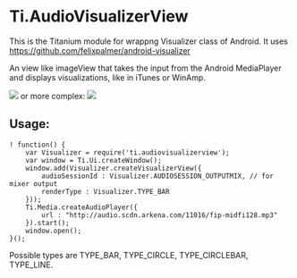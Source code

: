 Ti.AudioVisualizerView
===========================================

This is the Titanium module for wrappng Visualizer class of Android. It uses https://github.com/felixpalmer/android-visualizer

An view like imageView that takes the input from the Android MediaPlayer and displays visualizations, like in iTunes or WinAmp.

![](https://github.com/felixpalmer/android-visualizer/raw/master/demo/demo-1.gif) or more complex: ![](https://github.com/felixpalmer/android-visualizer/raw/master/demo/demo-4.gif )

Usage:
------


~~~
! function() {
    var Visualizer = require('ti.audiovisualizerview');
    var window = Ti.Ui.createWindow();
    window.add(Visualizer.createVisualizerView({
        audioSessionId : Visualizer.AUDIOSESSION_OUTPUTMIX, // for mixer output
        renderType : Visualizer.TYPE_BAR
    }));
    Ti.Media.createAudioPlayer({
        url : "http://audio.scdn.arkena.com/11016/fip-midfi128.mp3"
    }).start();
    window.open();
}();
~~~

Possible types are TYPE_BAR, TYPE_CIRCLE, TYPE_CIRCLEBAR, TYPE_LINE.
